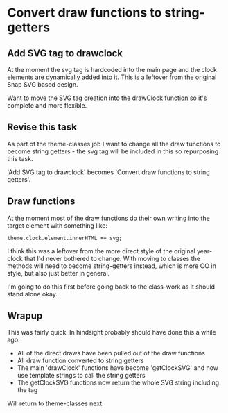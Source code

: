 Convert draw functions to string-getters
========================================


Add SVG tag to drawclock
------------------------

At the moment the svg tag is hardcoded into the main page and the clock elements are dynamically added into it.
This is a leftover from the original Snap SVG based design.

Want to move the SVG tag creation into the drawClock function so it's complete and more flexible.


Revise this task
----------------
As part of the theme-classes job I want to change all the draw functions to become string getters - the svg tag will be included in this so repurposing this task.

'Add SVG tag to drawclock' becomes 'Convert draw functions to string getters'.


Draw functions
--------------

At the moment most of the draw functions do their own writing into the target element with something like:

	theme.clock.element.innerHTML += svg;

I think this was a leftover from the more direct style of the original year-clock that I'd never bothered to change.
With moving to classes the methods will need to become string-getters instead, which is more OO in style, but also just better in general.

I'm going to do this first before going back to the class-work as it should stand alone okay.


Wrapup
------

This was fairly quick.
In hindsight probably should have done this a while ago.

* All of the direct draws have been pulled out of the draw functions
* All draw function converted to string getters
* The main 'drawClock' functions have become 'getClockSVG' and now use template strings to call the string getters
* The getClockSVG functions now return the whole SVG string including the tag

Will return to theme-classes next.

